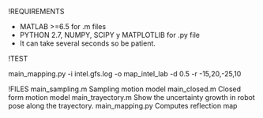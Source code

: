 !REQUIREMENTS

* MATLAB >=6.5 for .m files
* PYTHON 2.7, NUMPY, SCIPY y MATPLOTLIB  for .py file
* It can take several seconds so be patient.

!TEST

main_mapping.py -i intel.gfs.log -o map_intel_lab -d 0.5 -r -15,20,-25,10

!FILES
main_sampling.m		Sampling    motion model
main_closed.m 	    Closed form motion model
main_trayectory.m   Show the uncertainty growth in robot pose along the trayectory.
main_mapping.py     Computes reflection map

